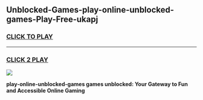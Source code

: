 
## Unblocked-Games-play-online-unblocked-games-Play-Free-ukapj
<h3>
<a href="https://premium76.site?title=play-online-unblocked-games&ref=22A">CLICK TO PLAY</a></h3>
<hr>

<h3>
<a href="https://premium76.site?title=play-online-unblocked-games&ref=22A">CLICK 2 PLAY</a>
  
</h3>

<a href="https://premium76.site?title=play-online-unblocked-games&ref=22A"><img src="https://clearcache.store/games.png"></a>


**play-online-unblocked-games games unblocked: Your Gateway to Fun and Accessible Online Gaming**
